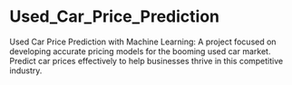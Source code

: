# Used_Car_Price_Prediction
Used Car Price Prediction with Machine Learning: A project focused on developing accurate pricing models for the booming used car market. Predict car prices effectively to help businesses thrive in this competitive industry.
